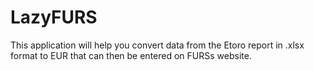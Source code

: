 # LazyFURS

This application will help you convert data from the Etoro report in .xlsx format to EUR that can then be entered on FURSs website.